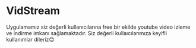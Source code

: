 # VidStream

Uygulamamız siz değerli kullanıcılarına free bir ekilde youtube video izleme ve indirme imkanı sağlamaktadır.
Siz değerli kullaıcılarımıza keyifli kullanımlar dileriz😊
